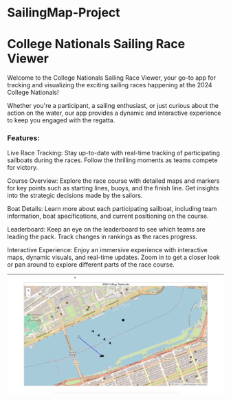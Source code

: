 # SailingMap-Project



# College Nationals Sailing Race Viewer

Welcome to the College Nationals Sailing Race Viewer, your go-to app for tracking and visualizing the exciting sailing races happening at the 2024 College Nationals! 

Whether you're a participant, a sailing enthusiast, or just curious about the action on the water, our app provides a dynamic and interactive experience to keep you engaged with the regatta.

### Features:
Live Race Tracking: Stay up-to-date with real-time tracking of participating sailboats during the races. Follow the thrilling moments as teams compete for victory.

Course Overview: Explore the race course with detailed maps and markers for key points such as starting lines, buoys, and the finish line. Get insights into the strategic decisions made by the sailors.

Boat Details: Learn more about each participating sailboat, including team information, boat specifications, and current positioning on the course.

Leaderboard: Keep an eye on the leaderboard to see which teams are leading the pack. Track changes in rankings as the races progress.

Interactive Experience: Enjoy an immersive experience with interactive maps, dynamic visuals, and real-time updates. Zoom in to get a closer look or pan around to explore different parts of the race course.

[![Watch the video](./static/frontPage.png)](./static/SailDemo.mp4)



